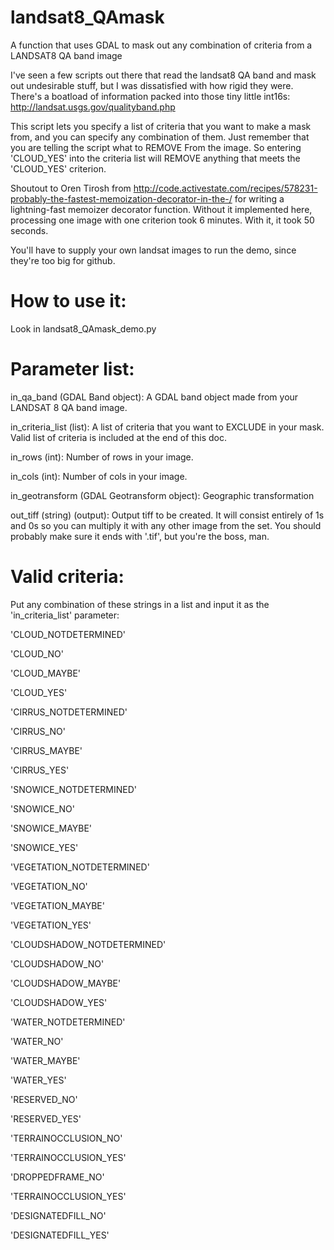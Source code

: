 # landsat8_QAmask

A function that uses GDAL to mask out any combination of criteria from a LANDSAT8 QA band image

I've seen a few scripts out there that read the landsat8 QA band and mask out undesirable stuff,  but I was dissatisfied with how rigid they were.  There's a boatload of information packed into those tiny little int16s: http://landsat.usgs.gov/qualityband.php

This script lets you specify a list of criteria that you want to make a mask from, and you can specify any combination of them.  Just remember that you are telling the script what to REMOVE From the image.  So entering 'CLOUD_YES' into the criteria list will REMOVE anything that meets the 'CLOUD_YES' criterion.

Shoutout to Oren Tirosh from http://code.activestate.com/recipes/578231-probably-the-fastest-memoization-decorator-in-the-/ for writing a lightning-fast memoizer decorator function.  Without it implemented here, processing one image with one criterion took 6 minutes.  With it, it took 50 seconds.

You'll have to supply your own landsat images to run the demo, since they're too big for github.

# How to use it:

Look in landsat8_QAmask_demo.py

# Parameter list:

in_qa_band (GDAL Band object): A GDAL band object made from your LANDSAT 8 QA band image.

in_criteria_list (list): A list of criteria that you want to EXCLUDE in your mask.  Valid list of criteria is included at the end of this doc.

in_rows (int): Number of rows in your image.

in_cols (int): Number of cols in your image.

in_geotransform (GDAL Geotransform object): Geographic transformation

out_tiff (string) (output): Output tiff to be created.  It will consist entirely of 1s and 0s so you can multiply it with any other image from the set.  You should probably make sure it ends with '.tif', but you're the boss, man.

# Valid criteria:

Put any combination of these strings in a list and input it as the 'in_criteria_list' parameter:

'CLOUD_NOTDETERMINED'

'CLOUD_NO'

'CLOUD_MAYBE'

'CLOUD_YES'

'CIRRUS_NOTDETERMINED'

'CIRRUS_NO'

'CIRRUS_MAYBE'

'CIRRUS_YES'

'SNOWICE_NOTDETERMINED'

'SNOWICE_NO'

'SNOWICE_MAYBE'

'SNOWICE_YES'

'VEGETATION_NOTDETERMINED'

'VEGETATION_NO'

'VEGETATION_MAYBE'

'VEGETATION_YES'

'CLOUDSHADOW_NOTDETERMINED'

'CLOUDSHADOW_NO'

'CLOUDSHADOW_MAYBE'

'CLOUDSHADOW_YES'

'WATER_NOTDETERMINED'

'WATER_NO'

'WATER_MAYBE'

'WATER_YES'

'RESERVED_NO'

'RESERVED_YES'

'TERRAINOCCLUSION_NO'

'TERRAINOCCLUSION_YES'

'DROPPEDFRAME_NO'

'TERRAINOCCLUSION_YES'

'DESIGNATEDFILL_NO'

'DESIGNATEDFILL_YES'
